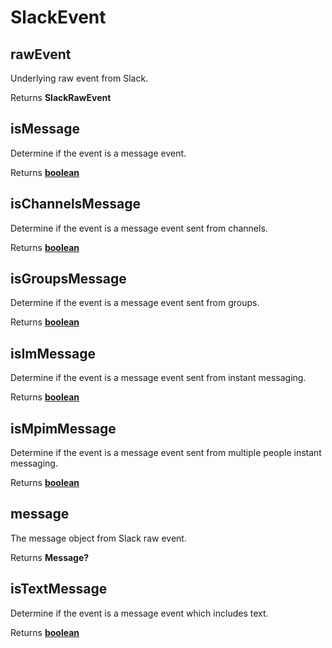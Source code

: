 # SlackEvent

<!-- Generated by documentation.js. Update this documentation by updating the source code. -->

## rawEvent

Underlying raw event from Slack.

Returns **SlackRawEvent** 

## isMessage

Determine if the event is a message event.

Returns **[boolean](https://developer.mozilla.org/en-US/docs/Web/JavaScript/Reference/Global_Objects/Boolean)** 

## isChannelsMessage

Determine if the event is a message event sent from channels.

Returns **[boolean](https://developer.mozilla.org/en-US/docs/Web/JavaScript/Reference/Global_Objects/Boolean)** 

## isGroupsMessage

Determine if the event is a message event sent from groups.

Returns **[boolean](https://developer.mozilla.org/en-US/docs/Web/JavaScript/Reference/Global_Objects/Boolean)** 

## isImMessage

Determine if the event is a message event sent from instant messaging.

Returns **[boolean](https://developer.mozilla.org/en-US/docs/Web/JavaScript/Reference/Global_Objects/Boolean)** 

## isMpimMessage

Determine if the event is a message event sent from multiple people instant messaging.

Returns **[boolean](https://developer.mozilla.org/en-US/docs/Web/JavaScript/Reference/Global_Objects/Boolean)** 

## message

The message object from Slack raw event.

Returns **Message?** 

## isTextMessage

Determine if the event is a message event which includes text.

Returns **[boolean](https://developer.mozilla.org/en-US/docs/Web/JavaScript/Reference/Global_Objects/Boolean)** 

